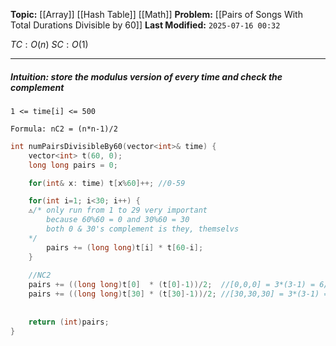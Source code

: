 **Topic:** [[Array]] [[Hash Table]] [[Math]]
**Problem:**  [[Pairs of Songs With Total Durations Divisible by 60]]
**Last Modified:**  `2025-07-16 00:32`

 $TC: O(n)$
 $SC: O(1)$

---
##### **Intuition**: store the modulus version of every time and check the complement

`1 <= time[i] <= 500`

`Formula: nC2 = (n*n-1)/2`

```cpp
int numPairsDivisibleBy60(vector<int>& time) {
	vector<int> t(60, 0);
	long long pairs = 0;

	for(int& x: time) t[x%60]++; //0-59

	for(int i=1; i<30; i++) { 
	️⚠️/* only run from 1 to 29 very important 
		because 60%60 = 0 and 30%60 = 30
		both 0 & 30's complement is they, themselvs 
	*/
		pairs += (long long)t[i] * t[60-i];
	}
	
	//NC2
	pairs += ((long long)t[0]  * (t[0]-1))/2;  //[0,0,0] = 3*(3-1) = 6/2 = 3 (nc2)
	pairs += ((long long)t[30] * (t[30]-1))/2; //[30,30,30] = 3*(3-1) = 6/2 =3 (nc2)
	
	
	return (int)pairs;
}
```

